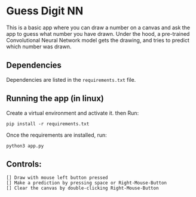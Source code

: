 # Guess Digit NN

This is a basic app where you can draw a number on a canvas 
and ask the app to guess what number you have drawn. Under 
the hood, a pre-trained Convolutional Neural Network model 
gets the drawing, and tries to predict which number was drawn. 

## Dependencies 
Dependencies are listed in the `requirements.txt` file.

## Running the app (in linux)

Create a virtual environment and activate it.
then Run:

`pip install -r requirements.txt`

Once the requirements are installed, run: 

`python3 app.py`

## Controls: 

    [] Draw with mouse left button pressed
    [] Make a prediction by pressing space or Right-Mouse-Button
    [] Clear the canvas by double-clicking Right-Mouse-Button

